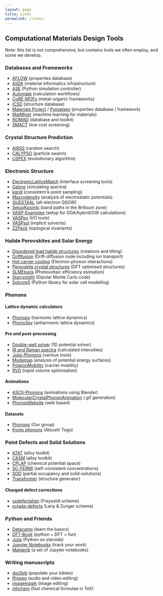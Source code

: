 ```yaml
---
layout: page
title: Links
permalink: /links/
---
```


## Computational Materials Design Tools

Note: this list is not comprehensive, but contains tools we often employ, and some we develop.

### Databases and Frameworks

* [AFLOW](http://www.aflowlib.org) (properties database)
* [AiiDA](http://www.aiida.net) (material informatics infrastructure)
* [ASE](https://wiki.fysik.dtu.dk/ase/) (Python simulation controller)
* [Automate](https://hackingmaterials.github.io/atomate/) (calculation workflows)
* [CoRE-MOFs](http://gregchung.github.io/CoRE-MOFs/) (metal-organic frameworks)
* [ICSD](http://cds.rsc.org) (structure database)
* [Materials Project](https://materialsproject.org) / [Pymatgen](http://pymatgen.org) (properties database / framework)
* [MatMiner](http://hackingmaterials.github.io/matminer/) (machine learning for materials)
* [NOMAD](https://nomad-coe.eu) (database and toolkit)
* [SMACT](https://github.com/WMD-group/SMACT) (low cost screening)

### Crystal Structure Prediction

* [AIRSS](https://www.mtg.msm.cam.ac.uk/Codes/AIRSS) (random search)
* [CALYPSO](http://www.calypso.cn) (particle swarm)
* [USPEX](http://uspex-team.org/en/uspex) (evolutionary algorithm) 

### Electronic Structure

* [ElectronicLatticeMatch](https://github.com/keeeto/ElectronicLatticeMatch) (interface screening tools)
* [Galore](https://github.com/SMTG-UCL/galore) (simulating spectra)
* [kgrid](https://github.com/WMD-group/kgrid) (consistent k-point sampling)
* [Macrodensity](https://github.com/WMD-group/MacroDensity) (analysis of electrostatic potentials)
* [QUESTAAL](https://www.questaal.org) (all-electron QSGW)
* [SetupKpoints](https://github.com/keeeto/SetupKpoints) (band paths in the Brillouin zone)
* [VASP-Examples](https://github.com/JMSkelton/VASP-Examples) (setup for GGA/hybrid/GW calculations)
* [VASPpy](https://github.com/bjmorgan/vasppy) (I/O tools)
* [VASPsol](https://github.com/henniggroup/VASPsol) (implicit solvents)
* [Z2Pack](http://z2pack.ethz.ch) (toplogical invariants)

### Halide Perovskites and Solar Energy

* [Disordered lead halide structures](https://github.com/jarvist/Disordered-MAPI-Phonons) (rotations and tilting)
* [Driftfusion](https://github.com/barnesgroupICL/Driftfusion) (Drift-diffusion code including ion transport)
* [Hot carrier cooling](https://github.com/WMD-group/hot-carrier-cooling) (Electron-phonon interactions)
* [Perovskite crystal structures](https://github.com/WMD-group/hybrid-perovskites) (DFT optimised structures)
* [SLMEtools](https://github.com/keeeto/SLMETools) (Photovoltaic efficiency esimation)
* [Starrynight](https://github.com/WMD-group/StarryNight) (Dipolar Monte Carlo code)
* [Solcore5](https://github.com/dalonsoa/solcore5) (Python library for solar cell modelling)

### Phonons

#### Lattice dynamic calculators 

* [Phonopy](https://atztogo.github.io/phonopy/) (harmonic lattice dynamics)
* [Phono3py](https://atztogo.github.io/phono3py/) (anharmonic lattice dynamics)

#### Pre and post-processing

* [Double-well solver](https://github.com/jarvist/Julia-SoftModeTISH-DeformationPotential) (1D potential solver)
* [IR and Raman spectra](https://github.com/JMSkelton/Phonopy-Spectroscopy) (calculated intensities)
* [Julia-Phonons](https://github.com/jarvist/Julia-Phonons) (various tools)
* [Modemap](https://github.com/JMSkelton/ModeMap) (analysis of potential energy surfaces)
* [PolaronMobility](https://github.com/jarvist/PolaronMobility.jl) (carrier mobility)
* [RVO](https://github.com/WMD-group/rvo) (rapid volume optimisation)

#### Animations
* [ASCII-Phonons](https://github.com/ajjackson/ascii-phonons) (animations using Blender) 
* [MolecularCrystalPhononAnimation](https://github.com/JMSkelton/MolecularCrystalPhononAnimation) (.gif generation)
* [PhononWebsite](http://henriquemiranda.github.io/phononwebsite/phonon.html) (web based)

#### Datasets

* [Phonons](https://github.com/WMD-group/Phonons) (Our group)
* [Kyoto phonons](phonondb.mtl.kyoto-u.ac.jp) (Atsushi Togo)


### Point Defects and Solid Solutions 

* [ATAT](https://www.brown.edu/Departments/Engineering/Labs/avdw/atat/) (alloy toolkit)
* [CASM](https://github.com/prisms-center/CASMcode) (alloy toolkit)
* [CPLAP](https://github.com/jbuckeridge/cplap) (chemical potential space)
* [SC-FERMI](https://github.com/jbuckeridge/sc-fermi) (self-consistent concentrations)
* [SOD](https://github.com/Grau-CrespoGroup/sod) (partial occupancy and solid-solutions)
* [Transformer](https://github.com/JMSkelton/Transformer) (structure generator) 

#### Charged defect corrections

* [sxdefectalign](https://sxrepo.mpie.de/projects/sphinx-add-ons/files?sort=filename) (Freysoldt scheme) 
* [pylada-defects](https://github.com/pylada/pylada-defects) (Lany & Zunger scheme)

### Python and Friends

* [Datacamp](https://www.datacamp.com) (learn the basics)
* [DFT-Book](http://kitchingroup.cheme.cmu.edu/dft-book/dft.html) (python + DFT = fun)
* [Julia](https://julialang.org) (Python on steroids)
* [Jupyter Notebooks](https://jupyter.org) (track your work)
* [Matgenb](http://matgenb.materialsvirtuallab.org) (a set of Jupyter notebooks)

### Writing manuscripts

* [doi2bib](http://www.doi2bib.org) (populate your bibtex)
* [ffmpeg](https://www.ffmpeg.org) (audio and video editing) 
* [imagemagik](https://www.imagemagick.org) (image editing) 
* [mhchem](https://ctan.org/pkg/mhchem?lang=en) (fast chemical formulae in TeX)
